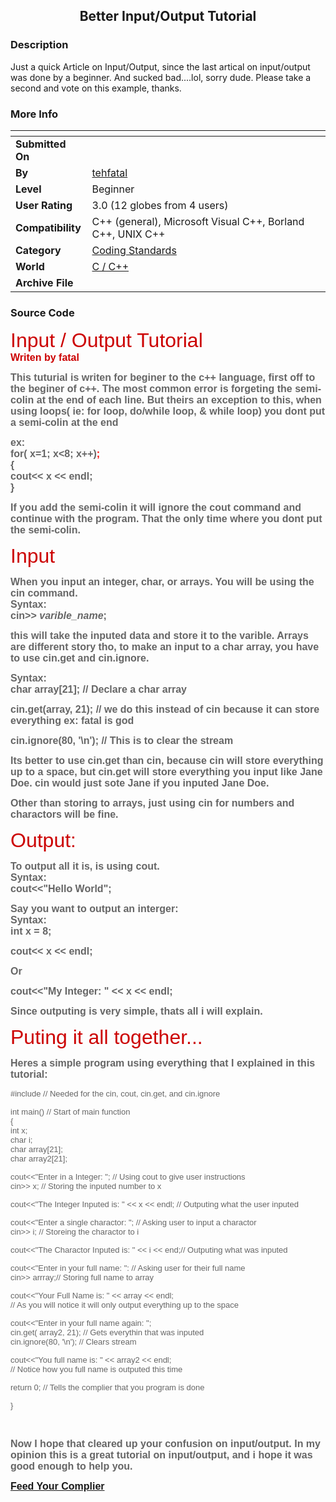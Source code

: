 ﻿<div align="center">

## Better Input/Output Tutorial


</div>

### Description

Just a quick Article on Input/Output, since the last artical on input/output was done by a beginner. And sucked bad....lol, sorry dude. Please take a second and vote on this example, thanks.
 
### More Info
 


<span>             |<span>
---                |---
**Submitted On**   |
**By**             |[tehfatal](https://github.com/Planet-Source-Code/PSCIndex/blob/master/ByAuthor/tehfatal.md)
**Level**          |Beginner
**User Rating**    |3.0 (12 globes from 4 users)
**Compatibility**  |C\+\+ \(general\), Microsoft Visual C\+\+, Borland C\+\+, UNIX C\+\+
**Category**       |[Coding Standards](https://github.com/Planet-Source-Code/PSCIndex/blob/master/ByCategory/coding-standards__3-32.md)
**World**          |[C / C\+\+](https://github.com/Planet-Source-Code/PSCIndex/blob/master/ByWorld/c-c.md)
**Archive File**   |[](https://github.com/Planet-Source-Code/tehfatal-better-input-output-tutorial__3-1848/archive/master.zip)





### Source Code

<font face="Verdana, Arial, Helvetica, sans-serif" size="6" color="#CC0000">Input
 / Output Tutorial<br>
 <b><font size="3">Writen by fatal</font></b></font></p>
<p><b><font face="Verdana, Arial, Helvetica, sans-serif" size="3" color="#666666">This
 tuturial is writen for beginer to the c++ language, first off to the beginer
 of c++. The most common error is forgeting the semi-colin at the end of each
 line. But theirs an exception to this, when using loops( ie: for loop, do/while
 loop, & while loop) you dont put a semi-colin at the end</font></b></p>
<p><b><font face="Verdana, Arial, Helvetica, sans-serif" size="3" color="#666666">ex:<br>
 for( x=1; x<8; x++)<font color="#FF0000">;</font><br>
 {<br>
 cout<< x << endl;<br>
 }</font></b></p>
<p><b><font face="Verdana, Arial, Helvetica, sans-serif" size="3" color="#666666">If
 you add the semi-colin it will ignore the cout command and continue with the
 program. That the only time where you dont put the semi-colin.</font></b></p>
<p><font face="Verdana, Arial, Helvetica, sans-serif" size="6" color="#CC0000">Input</font></p>
<p><b><font face="Verdana, Arial, Helvetica, sans-serif" size="3" color="#666666">When
 you input an integer, char, or arrays. You will be using the cin command.<br>
 Syntax:<br>
 cin>> <i>varible_name</i>;</font></b></p>
<p><b><font face="Verdana, Arial, Helvetica, sans-serif" size="3" color="#666666">this
 will take the inputed data and store it to the varible. Arrays are different
 story tho, to make an input to a char array, you have to use cin.get and cin.ignore.</font></b></p>
<p><b><font face="Verdana, Arial, Helvetica, sans-serif" size="3" color="#666666">Syntax:<br>
 char array[21]; // Declare a char array</font></b></p>
<p><b><font face="Verdana, Arial, Helvetica, sans-serif" size="3" color="#666666">cin.get(array,
 21); // we do this instead of cin because it can store everything ex: fatal
 is god</font></b></p>
<p><b><font face="Verdana, Arial, Helvetica, sans-serif" size="3" color="#666666">cin.ignore(80,
 '\n'); // This is to clear the stream</font></b></p>
<p><b><font face="Verdana, Arial, Helvetica, sans-serif" size="3" color="#666666">Its
 better to use cin.get than cin, because cin will store everything up to a space,
 but cin.get will store everything you input like Jane Doe. cin would just sote
 Jane if you inputed Jane Doe.</font></b></p>
<p><b><font face="Verdana, Arial, Helvetica, sans-serif" size="3" color="#666666">Other
 than storing to arrays, just using cin for numbers and charactors will be fine.</font></b></p>
<p><font face="Verdana, Arial, Helvetica, sans-serif" size="6" color="#CC0000">Output:</font></p>
<p><b><font face="Verdana, Arial, Helvetica, sans-serif" size="3" color="#666666">To
 output all it is, is using cout. <br>
 Syntax:<br>
 cout<<"Hello World";</font></b></p>
<p><b><font face="Verdana, Arial, Helvetica, sans-serif" size="3" color="#666666">Say
 you want to output an interger:<br>
 Syntax:<br>
 int x = 8;</font></b></p>
<p><b><font face="Verdana, Arial, Helvetica, sans-serif" size="3" color="#666666">cout<<
 x << endl;</font></b></p>
<p><b><font face="Verdana, Arial, Helvetica, sans-serif" size="3" color="#666666">Or</font></b></p>
<p><b><font face="Verdana, Arial, Helvetica, sans-serif" size="3" color="#666666">cout<<"My
 Integer: " << x << endl;</font></b></p>
<p><b><font face="Verdana, Arial, Helvetica, sans-serif" size="3" color="#666666">Since
 outputing is very simple, thats all i will explain.</font></b></p>
<p><font face="Verdana, Arial, Helvetica, sans-serif" size="6" color="#CC0000">Puting
 it all together...</font></p>
<p><b><font face="Verdana, Arial, Helvetica, sans-serif" size="3" color="#666666">Heres
 a simple program using everything that I explained in this tutorial:</font></b></p>
<p align="left"><font face="Verdana, Arial, Helvetica, sans-serif" size="2" color="#666666">#include
 <iostream.h> // Needed for the cin, cout, cin.get, and cin.ignore</font></p>
<p align="left"><font face="Verdana, Arial, Helvetica, sans-serif" size="2" color="#666666">int
 main() // Start of main function<br>
 {<br>
 int x;<br>
 char i;<br>
 char array[21];<br>
 char array2[21];</font></p>
<p align="left"><font face="Verdana, Arial, Helvetica, sans-serif" size="2" color="#666666">cout<<"Enter
 in a Integer: "; // Using cout to give user instructions<br>
 cin>> x; // Storing the inputed number to x</font></p>
<p align="left"><font face="Verdana, Arial, Helvetica, sans-serif" size="2" color="#666666">cout<<"The
 Integer Inputed is: " << x << endl; // Outputing what the user
 inputed</font></p>
<p align="left"><font face="Verdana, Arial, Helvetica, sans-serif" size="2" color="#666666">cout<<"Enter
 a single charactor: "; // Asking user to input a charactor<br>
 cin>> i; // Storeing the charactor to i</font></p>
<p align="left"><font face="Verdana, Arial, Helvetica, sans-serif" size="2" color="#666666">cout<<"The
 Charactor Inputed is: " << i << end;// Outputing what was inputed</font></p>
<p align="left"><font face="Verdana, Arial, Helvetica, sans-serif" size="2" color="#666666">cout<<"Enter
 in your full name: ": // Asking user for their full name<br>
 cin>> arrray;// Storing full name to array</font></p>
<p align="left"><font face="Verdana, Arial, Helvetica, sans-serif" size="2" color="#666666">cout<<"Your
 Full Name is: " << array << endl;<br>
 // As you will notice it will only output everything up to the space</font></p>
<p align="left"><font face="Verdana, Arial, Helvetica, sans-serif" size="2" color="#666666">cout<<"Enter
 in your full name again: ";<br>
 cin.get( array2, 21); // Gets everythin that was inputed<br>
 cin.ignore(80, '\n'); // Clears stream</font></p>
<p align="left"><font face="Verdana, Arial, Helvetica, sans-serif" size="2" color="#666666">cout<<"You
 full name is: " << array2 << endl;<br>
 // Notice how you full name is outputed this time<br>
 </font></p>
<p align="left"><font face="Verdana, Arial, Helvetica, sans-serif" size="2" color="#666666">return
 0; // Tells the complier that you program is done</font></p>
<p align="left"><font face="Verdana, Arial, Helvetica, sans-serif" size="2" color="#666666">}</font></p>
<p align="left"> </p>
<p align="left"><b><font face="Verdana, Arial, Helvetica, sans-serif" size="3" color="#666666">Now
 I hope that cleared up your confusion on input/output. In my opinion this is
 a great tutorial on input/output, and i hope it was good enough to help you.</font></b></p>
<p align="left"><b><font face="Verdana, Arial, Helvetica, sans-serif" size="3" color="#666666"><a href="http://thadood.ath.cx/~fatal" target="_blank">Feed
 Your Complier</a></font></b></p>

